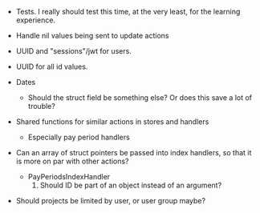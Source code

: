 * Tests. I really should test this time, at the very least, for the learning experience.

* Handle nil values being sent to update actions

* UUID and "sessions"/jwt for users.

* UUID for all id values.

* Dates
  - Should the struct field be something else? Or does this save a lot of trouble?

* Shared functions for similar actions in stores and handlers
  - Especially pay period handlers

* Can an array of struct pointers be passed into index handlers, so that it is more
on par with other actions?
  - PayPeriodsIndexHandler
    1. Should ID be part of an object instead of an argument?

* Should projects be limited by user, or user group maybe?
